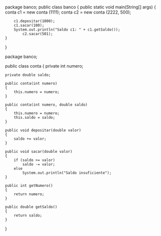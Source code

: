 package banco;
public class banco 
{
	public static void main(String[] args)
	{
		conta c1 = new conta (1111);
		conta c2 = new conta (2222, 500);
		
		c1.depositar(1000);
		c1.sacar(100);
		System.out.println("Saldo c1: " + c1.getSaldo());
			c2.sacar(501);
	}
}

package banco;

public class conta 
{
	private int numero;
	
	private double saldo;
	
	public conta(int numero) 
	{
		this.numero = numero;
	}
	
	public conta(int numero, double saldo) 
	{
		this.numero = numero;
		this.saldo = saldo;
	}
	
	public void depositar(double valor) 
	{
		saldo += valor;
	}
	
	public void sacar(double valor) 
	{
		if (saldo >= valor)
			saldo -= valor;
		else
			System.out.println("Saldo insuficiente");
	}
	
	public int getNumero() 
	{
		return numero;
	}
	
	public double getSaldo() 
	{
		return saldo;
	}
}
